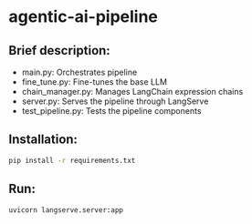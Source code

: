 # agentic-ai-pipeline

## Brief description:

- main.py: Orchestrates pipeline
- fine_tune.py: Fine-tunes the base LLM
- chain_manager.py: Manages LangChain expression chains
- server.py: Serves the pipeline through LangServe
- test_pipeline.py: Tests the pipeline components

## Installation:

```bash
pip install -r requirements.txt
```

## Run:

```bash
uvicorn langserve.server:app
```

